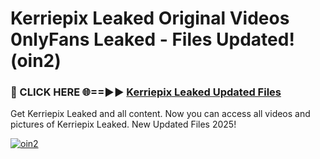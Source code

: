 # Kerriepix Leaked Original Videos 0nlyFans Leaked - Files Updated! (oin2)

<h3>🔴 CLICK HERE 🌐==►► <a href="https://tinyurl.com/3hn5wdd3" rel="nofollow">Kerriepix Leaked Updated Files</a></h3>

Get Kerriepix Leaked and all content. Now you can access all videos and pictures of Kerriepix Leaked. New Updated Files 2025!

[![oin2](https://i.imgur.com/4HnBqBT.gif)](https://tinyurl.com/3hn5wdd3)
